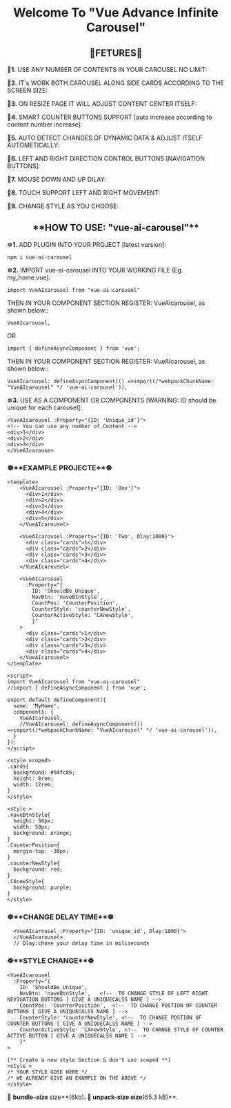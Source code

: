 <h1 align="center">
  Welcome To "Vue Advance Infinite Carousel"
</h1>

<h2 align="center">🔆FETURES🔆</h2>

🔆**1.** USE ANY NUMBER OF CONTENTS IN YOUR CAROUSEL NO LIMIT:

🔆**2.** IT's WORK BOTH CAROUSEL ALONG SIDE CARDS ACCORDING TO THE SCREEN SIZE:

🔆**3.** ON RESIZE PAGE IT WILL ADJUST CONTENT CENTER ITSELF:

🔆**4.** SMART COUNTER BUTTONS SUPPORT [auto increase according to content number increase]:

🔆**5.** AUTO DETECT CHANGES OF DYNAMIC DATA & ADJUST ITSELF AUTOMETICALLY:

🔆**6.** LEFT AND RIGHT DIRECTION CONTROL BUTTONS [NAVIGATION BUTTONS]:

🔆**7.** MOUSE DOWN AND UP DILAY:

🔆**8.** TOUCH SUPPORT LEFT AND RIGHT MOVEMENT:

🔆**9.** CHANGE STYLE AS YOU CHOOSE:
<h2 align="center"></h2>

<h2 align="center">**HOW TO USE: "vue-ai-carousel"**</h2>

☸**1.** ADD PLUGIN INTO YOUR PROJECT [latest version]:

  ```
  npm i vue-ai-carousel
  ```

☸**2.** IMPORT vue-ai-carousel INTO YOUR WORKING FILE (Eg. my_home.vue):

```
import VueAIcarousel from "vue-ai-carousel"
```
THEN IN YOUR COMPONENT SECTION REGISTER: VueAIcarousel, as shown below::
```
VueAIcarousel,
```
OR
```
import { defineAsyncComponent } from 'vue';
```
THEN IN YOUR COMPONENT SECTION REGISTER: VueAIcarousel, as shown below::
```
VueAIcarousel: defineAsyncComponent(() =>import(/*webpackChunkName: "VueAIcarousel" */ 'vue-ai-carousel')),
```


☸**3.** USE AS A COMPONENT OR COMPONENTS [WARNING: ID should be unique for each carousel]:

```
<VueAIcarousel :Property="{ID: 'Unique_id'}">
<!-- You can use any number of Content -->
<div>1</div>
<div>2</div>
<div>3</div>
</VueAIcarouse>
```

<h3>☸**EXAMPLE PROJECTE**☸</h3>

```
<template>
    <VueAIcarousel :Property="{ID: 'One'}">
      <div>1</div>
      <div>2</div>
      <div>3</div>
      <div>4</div>
      <div>5</div>
    </VueAIcarousel>
    
    <VueAIcarousel :Property="{ID: 'Two', Dlay:1000}">
      <div class="cards">1</div>
      <div class="cards">2</div>
      <div class="cards">3</div>
      <div class="cards">4</div>
    </VueAIcarousel>
    
    <VueAIcarousel 
      :Property="{
        ID: 'ShouldBe_Unique', 
        NavBtn: 'naveBtnStyle',
        CountPos: 'CounterPosition',
        CounterStyle: 'counterNewStyle',
        CounterActiveStyle: 'CAnewStyle',
        }"
    >
      <div class="cards">1</div>
      <div class="cards">2</div>
      <div class="cards">3</div>
      <div class="cards">4</div>
    </VueAIcarousel>
</template>

<script>
import VueAIcarousel from "vue-ai-carousel"
//import { defineAsyncComponent } from 'vue';

export default defineComponent({
  name: 'MyHome',
  components: {
    VueAIcarousel,
    //VueAIcarousel: defineAsyncComponent(() =>import(/*webpackChunkName: "VueAIcarousel" */ 'vue-ai-carousel')),
  }
});
</script>

<style scoped>
.cards{
  background: #94fc86;
  height: 8rem;
  width: 12rem;
}
</style>

<style >
.naveBtnStyle{
  height: 50px;
  width: 50px;
  background: orange;
}
.CounterPosition{
  margin-top: -30px;
}
.counterNewStyle{
  background: red;
}
.CAnewStyle{
  background: purple;
}
</style>
```
<h3>☸**CHANGE DELAY TIME**☸</h3>

```
  <VueAIcarousel :Property="{ID: 'unique_id', Dlay:1000}">
  </VueAIcarousel>
  // Dlay:chose your delay time in miliseconds
```

<h3>☸**STYLE CHANGE**☸</h3>

```
<VueAIcarousel 
  :Property="{
    ID: 'ShouldBe_Unique', 
    NavBtn: 'naveBtnStyle',   <!--  TO CHANGE STYLE OF LEFT RIGHT NEVIGATION BUTTONS [ GIVE A UNIQUECALSS NAME ] -->
    CountPos: 'CounterPosition',  <!--  TO CHANGE POSTION OF COUNTER BUTTONS [ GIVE A UNIQUECALSS NAME ] -->
    CounterStyle: 'counterNewStyle', <!--  TO CHANGE POSTION OF COUNTER BUTTONS [ GIVE A UNIQUECALSS NAME ] -->
    CounterActiveStyle: 'CAnewStyle', <!--  TO CHANGE STYLE OF COUNTER ACTIVE BUTTON [ GIVE A UNIQUECALSS NAME ] -->
    }"
>

[** Create a new style Section & don't use scoped **]
<style >
/* YOUR STYLE GOSE HERE */
/* WE ALREADY GIVE AN EXAMPLE ON THE ABOVE */
</style>
```

🔆 **bundle-size** size**(6kb)**.
🔆 **unpack-size** size**(65.3 kB)**.
